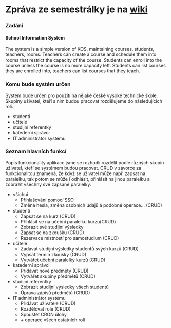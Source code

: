 # Zpráva ze semestrálky je na [wiki](https://gitlab.fel.cvut.cz/belkapre/ear-semestralka/-/wikis/home)
### Zadání


#### School Information System

The system is a simple version of KOS, maintaining courses, students, teachers, rooms. Teachers can create a course and schedule them into rooms that restrict the capacity of the course. Students can enroll into the course unless the course is no more capacity left. Students can list courses they are enrolled into, teachers can list courses that they teach.


### Komu bude systém určen

Systém bude určen pro použití na nějaké české vysoké technické škole. Skupiny uživatel, kteří s nim budou pracovat rozdělujeme do následujících rolí.



* studenti
* učitelé
* studijní referentky
* katederní správci
* IT administrátor systému


### Seznam hlavních funkcí

Popis funkcionality aplikace jsme se rozhodli rozdělit podle různých skupin uživatel, kteří se systémem budou pracovat. CRUD v závorce za funkcionalitou znamená, že když se uživatel může např. zapsat na paralelku, tak potom se může i odhlásit, přihlásit na jinou paralelku a zobrazit všechny své zapsané paralelky.



* všichni
    * Přihlašování pomocí SSO
    * Změna hesla, změna osobních údajů a podobné operace… (CRUD)
* studenti
    * Zapsat se na kurz (CRUD)
    * Přihlásit se na učební paralelku kurzu(CRUD)
    * Zobrazit své studijní výsledky
    * Zapsat se na zkoušku (CRUD)
    * Rezervace místností pro samostudium (CRUD)
* učitelé
    * Zadávat studijní výsledky studentů svých kurzů (CRUD)
    * Vypsat termín zkoušky (CRUD)
    * Vytvářet učební paralelky kurzů (CRUD)
* katederní správci
    * Přidávat nové předměty (CRUD)
    * Vytvářet skupiny předmětů (CRUD)
* studijní referentky
    * Zobrazit studijní výsledky všech studentů
    * Úprava zápisů předmětů (CRUD)
* IT administrátor systému
    * Přidávat uživatele (CRUD)
    * Rozdělovat role (CRUD)
    * Spouštět CRON úlohy
    * \+ operace všech ostatních rolí
